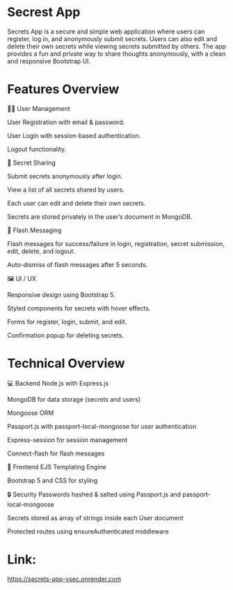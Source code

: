 # Secrest App

Secrets App is a secure and simple web application where users can register, log in, and anonymously submit secrets. Users can also edit and delete their own secrets while viewing secrets submitted by others. The app provides a fun and private way to share thoughts anonymously, with a clean and responsive Bootstrap UI.

# Features Overview

🧑‍💻 User Management

User Registration with email & password.

User Login with session-based authentication.

Logout functionality.

🔐 Secret Sharing

Submit secrets anonymously after login.

View a list of all secrets shared by users.

Each user can edit and delete their own secrets.

Secrets are stored privately in the user’s document in MongoDB.

💬 Flash Messaging

Flash messages for success/failure in login, registration, secret submission, edit, delete, and logout.

Auto-dismiss of flash messages after 5 seconds.

🖼️ UI / UX

Responsive design using Bootstrap 5.

Styled components for secrets with hover effects.

Forms for register, login, submit, and edit.

Confirmation popup for deleting secrets.

# Technical Overview
💻 Backend
Node.js with Express.js

MongoDB for data storage (secrets and users)

Mongoose ORM

Passport.js with passport-local-mongoose for user authentication

Express-session for session management

Connect-flash for flash messages

📐 Frontend
EJS Templating Engine

Bootstrap 5 and CSS for styling

🔒 Security
Passwords hashed & salted using Passport.js and passport-local-mongoose

Secrets stored as array of strings inside each User document

Protected routes using ensureAuthenticated middleware

# Link: 
https://secrets-app-vsec.onrender.com
